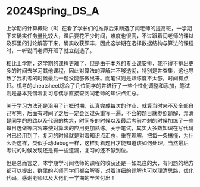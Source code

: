 # 2024Spring_DS_A
上学期的计算概论（B）在看了学长们的推荐后果断选了闫老师的提高班，一学期下来确实任务量比较大，课后要花不少时间，难度也很高，不过跟着闫老师的课以及群里的讨论解答下来，确实收获颇丰，因此这学期在选择数据结构与算法的课程时，一听说闫老师开班了就立刻选了。

相比上学期，这学期的课程更难了，但是由于本系的专业课安排，我不得不排出更多的时间去学习其他课程，因此对算法的理解并不够透彻，特别是并查集，这也导致了我机考的时候最后一题没能够做出来。而笔试则是熟练度不太够，时间有点赶。机考的cheatsheet综合了几位同学的并进行了一些个性化调整和添加，笔试则是基本凭借着复习与偶尔直接查阅闫老师的知识点汇总。

关于学习方法还是沿用了计概时期，认真完成每次的作业，就算当时来不及全部自己写完，后面有时间了之后一定会回过头重写一遍，不会的题目就参照题解，弄清楚同学的思路以及代码的构筑，时间多的时候以及最后考前冲刺的时候加练了一些每日选做等内容来使对算法的应用更加熟练。关于笔试，其实大多数知识在写代码时已经用到了，复习的时候就是对着知识点汇总，重在理解，把每一条搞懂，为什么会这样，类似手动debug一样，这样对着题目才能知道该如何处理，当然最后考试的时候发现还是有一些遗漏，复习的还不够到位。

但是总而言之，本学期学习闫老师的课程的收获还是一如既往的大，有问题的地方都可以提出，群里的老师同学们都会解答，对着详细的题解也可以理清思路，优化代码。感谢老师以及大佬们一学期的辛苦付出！

